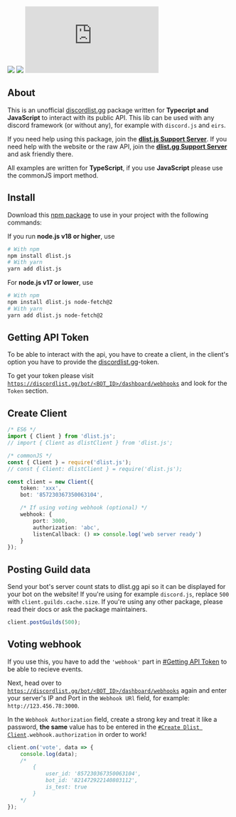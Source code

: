 [![](https://img.shields.io/discord/828676951023550495?color=5865F2&logo=discord&logoColor=white)](https://lunish.nl/support)
![](https://img.shields.io/npm/dt/dlist.js.svg?maxAge=3600)
![](https://img.shields.io/npm/v/dlist.js?maxAge=3600)
## About
This is an unofficial [discordlist.gg]() package written for **Typecript and JavaScript** to interact with its public API.
This lib can be used with any discord framework (or without any), for example with `discord.js` and `eirs`.

If you need help using this package, join the **[dlist.js Support Server](https://discord.com/invite/yYd6YKHQZH)**.
If you need help with the website or the raw API, join the **[dlist.gg Support Server](https://discord.gg/GSRYbjFpvn)** and ask friendly there.

All examples are written for **TypeScript**, if you use **JavaScript** please use the commonJS import method.

## Install
Download this [npm package](https://www.npmjs.com/package/dlist.js) to use in your project with the following commands:

If you run **node.js v18 or higher**, use
```bash
# With npm
npm install dlist.js
# With yarn
yarn add dlist.js
```

For **node.js v17 or lower**, use
```bash
# With npm
npm install dlist.js node-fetch@2
# With yarn
yarn add dlist.js node-fetch@2
```

## Getting API Token
To be able to interact with the api, you have to create a client, in the client's option you have to provide the [discordlist.gg]()-token. <br />

To get your token please visit [`https://discordlist.gg/bot/<BOT_ID>/dashboard/webhooks`](https://discordlist.gg/bot/<BOT_ID>/dashboard/webhooks) and look for the `Token` section.

## Create Client
```ts
/* ES6 */
import { Client } from 'dlist.js';
// import { Client as dlistClient } from 'dlist.js';

/* commonJS */
const { Client } = require('dlist.js');
// const { Client: dlistClient } = require('dlist.js');

const client = new Client({
    token: 'xxx',
    bot: '857230367350063104',

    /* If using voting webhook (optional) */
    webhook: {
        port: 3000,
        authorization: 'abc',
        listenCallback: () => console.log('web server ready')
    }
});
```

## Posting Guild data
Send your bot's server count stats to dlist.gg api so it can be displayed for your bot on the website!
If you're using for example `discord.js`, replace `500` with `client.guilds.cache.size`. If you're using any other package, please read their docs or ask the package maintainers.
```ts
client.postGuilds(500);
```

## Voting webhook
If you use this, you have to add the `'webhook'` part in [#Getting API Token](#Getting-API-Token) to be able to recieve events.

Next, head over to [`https://discordlist.gg/bot/<BOT_ID>/dashboard/webhooks`](https://discordlist.gg/bot/<BOT_ID>/dashboard/webhooks) again and enter your server's IP and Port in the `Webhook URl` field, for example: `http://123.456.78:3000`.

In the `Webhook Authorization` field, create a strong key and treat it like a password, **the same** value has to be entered in the [`#Create Dlist Client`](#Create-Dlist-Client)`.webhook.authorization` in order to work!
```ts
client.on('vote', data => {
    console.log(data);
    /*
        {
            user_id: '857230367350063104',
            bot_id: '821472922140803112', 
            is_test: true
        }
    */
});

```
